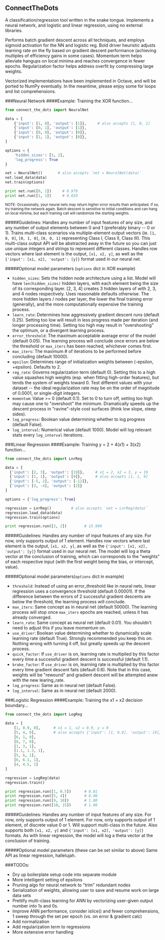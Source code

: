 ## ConnectTheDots

A classification/regression tool written in the snake tongue. Implements a neural network, and logistic and linear regression, using no external libraries.

Performs batch gradient descent across all techniques, and employs sigmoid activation for the NN and logistic reg. Bold driver heuristic adjusts learning rate on the fly based on gradient descent performance (achieving multiples of efficiency gains in some cases). Momentum term helps alleviate hangups on local minima and reaches convergence in fewer epochs. Regularization factor helps address overfit by compressing large weights.

Vectorized implementations have been implemented in Octave, and will be ported to NumPy eventually. In the meantime, please enjoy some for loops and list comprehensions.

###Neural Network
####Example: Training the XOR function...
```python
from connect_the_dots import NeuralNet

data = [
    {'input': [1, 0], 'output': [1]},     # also accepts [1, 0, 1]
    {'input': [0, 1], 'output': [1]},
    {'input': [0, 0], 'output': [0]},
    {'input': [1, 1], 'output': [0]},
]

options = {
    'hidden_sizes': [3, 2],
    'log_progress': True
}

net = NeuralNet()       # also accepts `net = NeuralNet(data)`
net.load_data(data)
net.train(options)

print net.run([0, 1])     # 0.979
print net.run([1, 1])     # 0.029
```

<sup>NOTE: Occasionally, your neural nets may return *higher error* results than anticipated. If so, try training the network again. Batch descent is sensitive to initial conditions and can hang on local minima, but each training call will randomize the starting weights.</sup>

#####Guidelines:
Handles any number of input features of any size, and any number of output elements between 0 and 1 (preferably binary -- 0 or 1). Trains multi-class scenarios via multiple-element output vectors (ie. `[1, 0, 0]`, `[0, 1, 0]`, `[0, 0, 1]` representing Class I, Class II, Class III). This multi-class output API will be abstracted away in the future so you can just use unique integers and strings to represent different classes. Handles row vectors where last element is the output, `[x1, x2, y]`, as well as the `{'input': [x1, x2], 'output': [y]}` format used in our neural net.

#####Optional model parameters (`options` dict in XOR example)
  - `hidden_sizes`: Sets the hidden node architecture using a list. Model will have `len(hidden_sizes)` hidden layers, with each element being the size of its corresponding layer. [2, 3, 4] creates 3 hidden layers of with 2, 3, and 4 nodes respectively. Uses reasonable defaults otherwise. The more hidden layers / nodes per layer, the lower the final training error (generally), and the more computationally expensive the training process.
  - `learn_rate`: Determines how aggressively gradient descent runs (default 0.25). Setting too low will result in less progress made per iteration (and longer processing time). Setting too high may result in "overshooting" the optimum, or a divergent learning process.
  - `error_threshold`: The maximum acceptable average error of the model (default 0.05). The learning process will conclude once errors are below the threshold or `max_iters` has been reached, whichever comes first.
  - `max_iters`: The maximum # of iterations to be performed before concluding (default 10000).
  - `epsilon`: Determines range of initialization weights between (-epsilon, +epsilon). Defaults to 2.
  - `reg_rate`: Governs regularization term (default 0). Setting this to a high value squashes high weights (esp. when fitting high-order features), but tends the system of weights toward 0. Test different values with your dataset -- the ideal regularization rate may be on the order of magnitude of 0.0001, or single-digit integers.
  - `momentum`: Value >= 0 (default 0.1). Set to 0 to turn off, setting too high may cause one to "overshoot" the minimum. Dramatically speeds up the descent process in "ravine"-style cost surfaces (think low slope, steep sides).
  - `log_progress`: Boolean value determining whether to log progress (default False).
  - `log_interval`: Numerical value (default 1000). Model will log relevant stats every `log_interval` iterations.


###Linear Regression
####Example: Training y = 2 + 4(x1) + 3(x2) function...
```python
from connect_the_dots import LnrReg

data = [
  {'input': [2, 3], 'output': [19]},     # x1 = 2, x2 = 3, y = 19
  {'input': [1, 1], 'output': [9]},      # also accepts [1, 1, 9]
  {'input': [-5, 2], 'output': [-12]},
  {'input': [3, -4], 'output': [2]}
]

options = {'log_progress': True}

regression = LnrReg()         # also accepts `net = LnrReg(data)`
regression.load_data(data)
regression.train(options)

print regression.run([2, 2])        # 15.999
```

#####Guidelines:
Handles any number of input features of any size. For now, only supports output of 1 element. Handles row vectors where last element is the output, `[x1, x2, y]`, as well as the `{'input': [x1, x2], 'output': [y]}` format used in our neural net. The model will log a theta vector at the conclusion of training, which can corresponds to the "weights" of each respective input (with the first weight being the bias, or intercept, value).

#####Optional model parameters(`options` dict in example)
  - `threshold`: Instead of using an error_threshold like in neural nets, linear regression uses a convergence threshold (default 0.00001). If the difference between the errors of 2 successful gradient descents are below the threshold, the learning process will conclude.
  - `max_iters`: Same concept as in neural net (default 50000). The learning process will stop once `max_iters` epochs are reached, unless it has already converged.
  - `learn_rate`: Same concept as neural net (default 0.01). You shouldn't need to adjust this if you leave momentum on.
  - `use_driver`: Boolean value determining whether to dynamically scale learning rate (default True). Strongly recommended you keep this on. Nothing wrong with turning it off, but greatly speeds up the descent process.
  - `quick_factor`: If `use_driver` is on, learning rate is multiplied by this factor every time a successful gradient descent is successful (default 1.1).
  - `brake_factor`: If `use_driver` is on, learning rate is multiplied by this factor every time gradient descent fails (default 0.6). Note that in this case, weights will be "rewound" and gradient descent will be attempted anew with the new learing_rate.
  - `log_progress`: Same as in neural net (default False).
  - `log_interval`: Same as in neural net (default 2000).


###Logistic Regression
####Example: Training the x1 = x2 decision boundary...
```python
from connect_the_dots import LogReg

data = [
    [1, 0.9, 0],      # x1 = 1, x2 = 0.9, y = 0
    [5, 4, 0],        # also accepts {'input': [1, 0.9], 'output': [0]}
    [6, 1, 0],
    [8, 7, 0],
    [1, 3, 1],
    [1.1, 1.3, 1],
    [5, 6, 1],
    [6, 6.1, 1],
    [4, 4.5, 1]
]

regression = LogReg(data)
regression.train()

print regression.run([1, 0.5])      # 0.01
print regression.run([5, 4])        # 0.00
print regression.run([9, 10])       # 1.00
print regression.run([10, 15])      # 1.00
```

#####Guidelines:
Handles any number of input features of any size. For now, only supports output of 1 element. For now, only supports output of 1 element, of discrete value 0 or 1. Will support multi-class in the future. Also supports both `[x1, x2, y]` and `{'input': [x1, x2], 'output': [y]}` formats. As with linear regression, the model will log a theta vector at the conclusion of training.

#####Optional model parameters (these can be set similar to above)
Same API as linear regression, hallelujah.


###TODOs:
- Dry up boilerplate setup code into separate module
- More intelligent setting of epsilons
- Pruning algo for neural network to "trim" redundant nodes
- Serialization of weights, allowing user to save and resume work on large data sets
- Prettify multi-class learning for ANN by vectorizing user-given output number into 1s and 0s.
- Improve ANN performance, consider islice() and fewer comprehensions, 1 sweep through the set per epoch (vs. on error & gradient calc)
- Add normalization
- Add regularization term to regressions
- More extensive error handling
